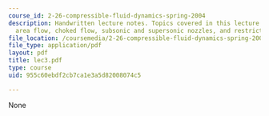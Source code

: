 ```yaml
---
course_id: 2-26-compressible-fluid-dynamics-spring-2004
description: Handwritten lecture notes. Topics covered in this lecture include variable
  area flow, choked flow, subsonic and supersonic nozzles, and restrictors.
file_location: /coursemedia/2-26-compressible-fluid-dynamics-spring-2004/955c60ebdf2cb7ca1e3a5d82008074c5_lec3.pdf
file_type: application/pdf
layout: pdf
title: lec3.pdf
type: course
uid: 955c60ebdf2cb7ca1e3a5d82008074c5

---
```

None